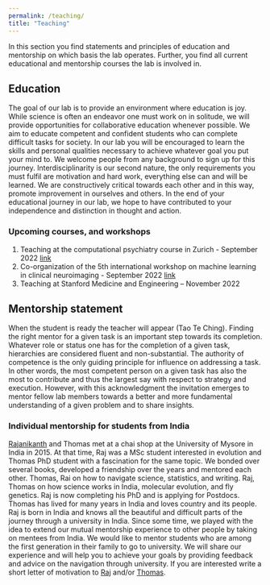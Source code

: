 ```yaml
---
permalink: /teaching/
title: "Teaching"
---
```

In this section you find statements and principles of education and mentorship on which basis the lab operates. Further, you find all current educational and mentorship courses the lab is involved in.

## Education 

The goal of our lab is to provide an environment where education is joy. While science is often an endeavor one must work on in solitude, we will provide opportunities for collaborative education whenever possible. We aim to educate competent and confident students who can complete difficult tasks for society. In our lab you will be encouraged to learn the skills and personal qualities necessary to achieve whatever goal you put your mind to. We welcome people from any background to sign up for this journey. Interdisciplinarity is our second nature, the only requirements you must fulfil are motivation and hard work, everything else can and will be learned. We are constructively critical towards each other and in this way, promote improvement in ourselves and others. In the end of your educational journey in our lab, we hope to have contributed to your independence and distinction in thought and action.

### Upcoming courses, and workshops
1) Teaching at the computational psychiatry course in Zurich - September 2022 [link](https://www.translationalneuromodeling.org/cpcourse/)
2) Co-organization of the 5th international workshop on machine learning in clinical neuroimaging - September 2022 [link](https://mlcnws.com)
3) Teaching at Stanford Medicine and Engineering – November 2022

## Mentorship statement
When the student is ready the teacher will appear (Tao Te Ching). Finding the right mentor for a given task is an important step towards its completion. Whatever role or status one has for the completion of a given task, hierarchies are considered fluent and non-substantial. The authority of competence is the only guiding principle for influence on addressing a task. In other words, the most competent person on a given task has also the most to contribute and thus the largest say with respect to strategy and execution. However, with this acknowledgment the invitation emerges to mentor fellow lab members towards a better and more fundamental understanding of a given problem and to share insights.

### Individual mentorship for students from India

[Rajanikanth](https://www.evolutionguy.net) and Thomas met at a chai shop at the University of Mysore in India in 2015. At that time, Raj was a MSc student interested in evolution and Thomas PhD student with a fascination for the same topic. We bonded over several books, developed a friendship over the years and mentored each other. Thomas, Rai on how to navigate science, statistics, and writing. Raj, Thomas on how science works in India, molecular evolution, and fly genetics. Raj is now completing his PhD and is applying for Postdocs. Thomas has lived for many years in India and loves country and its people. Raj is born in India and knows all the beautiful and difficult parts of the journey through a university in India. Since some time, we played with the idea to extend our mutual mentorship experience to other people by taking on mentees from India. We would like to mentor students who are among the first generation in their family to go to university. We will share our experience and will help you to achieve your goals by providing feedback and advice on the navigation through university. If you are interested write a short letter of motivation to [Raj](mailto:rajanikanth.cnayak@gmail.com) and/or [Thomas](mailto:dr.thomas.wolfers@gmail.com).


